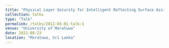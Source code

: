 ```yaml
---
title: "Physical Layer Security for Intelligent Reflecting Surface Assisted Two-Way Communications"
collection: talks
type: "Talk"
permalink: /talks/2012-03-01-talk-1
venue: "University of Moratuwa"
date: 2021-08-23
location: "Moratuwa, Sri Lanka"
---
```



